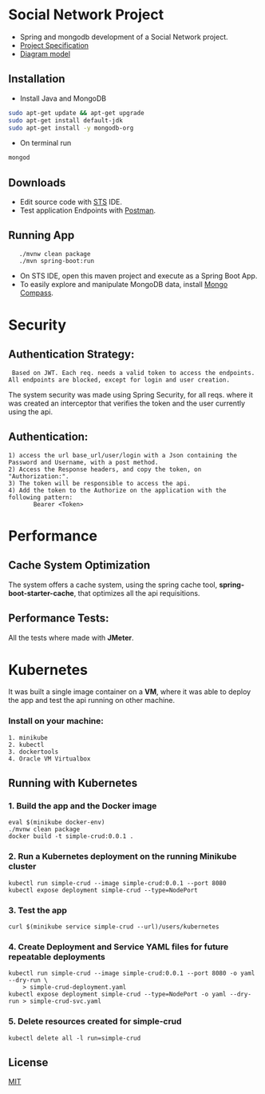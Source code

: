 # Social Network Project

* Spring and mongodb development of a Social Network project.
* [Project Specification](https://docs.google.com/document/d/1avKEbAbKpNTLZYVMpKu-oeMAN-CedXtj6D-W9G0pGbE/edit?usp=sharing)
* [Diagram model](https://www.lucidchart.com/documents/edit/3f65ed69-753c-462c-9e2a-ebe09afb4012/0_0?beaconFlowId=C0D59E289C0037D6)

## Installation

* Install Java and MongoDB

```bash
sudo apt-get update && apt-get upgrade
sudo apt-get install default-jdk
sudo apt-get install -y mongodb-org
```

* On terminal run

```bash
mongod
```

## Downloads

* Edit source code with [STS](https://spring.io/tools) IDE.
* Test application Endpoints with [Postman](https://www.getpostman.com/downloads/).

## Running App
```
   ./mvnw clean package
   ./mvn spring-boot:run
```
* On STS IDE, open this maven project and execute as a Spring Boot App.
* To easily explore and manipulate MongoDB data, install [Mongo Compass](https://www.mongodb.com/products/compass).
   
# Security
## Authentication Strategy:

```
 Based on JWT. Each req. needs a valid token to access the endpoints. All endpoints are blocked, except for login and user creation.
```

The system security was made using Spring Security, for all reqs. where it was created an interceptor that verifies the token and the user currently using the api.
  
  
## Authentication:

 ```
1) access the url base_url/user/login with a Json containing the Password and Username, with a post method.
2) Access the Response headers, and copy the token, on "Authorization:".
3) The token will be responsible to access the api.
4) Add the token to the Authorize on the application with the following pattern:
        Bearer <Token>
```
    
 # Performance
 
 ## Cache System Optimization
 The system offers a cache system, using the spring cache tool, **spring-boot-starter-cache**, that optimizes all the api requisitions.
  
 ## Performance Tests:
 All the tests where made with **JMeter**.

# Kubernetes
It was built a single image container on a **VM**, where it was able to deploy the app and test the api running on other machine.
### Install on your machine:
```
1. minikube
2. kubectl
3. dockertools
4. Oracle VM Virtualbox
```

## Running with Kubernetes
### 1. Build the app and the Docker image
```
eval $(minikube docker-env)
./mvnw clean package
docker build -t simple-crud:0.0.1 .

```
### 2. Run a Kubernetes deployment on the running Minikube cluster

```
kubectl run simple-crud --image simple-crud:0.0.1 --port 8080
kubectl expose deployment simple-crud --type=NodePort
```
### 3. Test the app
```
curl $(minikube service simple-crud --url)/users/kubernetes
```
### 4. Create Deployment and Service YAML files for future repeatable deployments
```
kubectl run simple-crud --image simple-crud:0.0.1 --port 8080 -o yaml --dry-run \
    > simple-crud-deployment.yaml
kubectl expose deployment simple-crud --type=NodePort -o yaml --dry-run > simple-crud-svc.yaml
```   
### 5. Delete resources created for simple-crud
```
kubectl delete all -l run=simple-crud
```


## License
[MIT](https://choosealicense.com/licenses/mit/)
